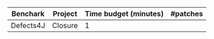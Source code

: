 | Benchark  | Project | Time budget (minutes) | #patches |
|-----------|---------|-----------------------|----------|
| Defects4J | Closure | 1                     |          |
